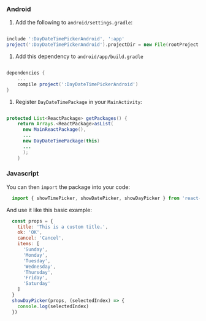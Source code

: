 ### Android
1. Add the following to `android/settings.gradle`:
  ```gradle

  include ':DayDateTimePickerAndroid', ':app'
  project(':DayDateTimePickerAndroid').projectDir = new File(rootProject.projectDir, '../node_modules/react-native-day-date-time-pickers/android')
  ```
1. Add this dependency to `android/app/build.gradle`
  ```gradle

  dependencies {
      ...
      compile project(':DayDateTimePickerAndroid')
  }
  ```
1. Register `DayDateTimePackage` in your `MainActivity`:
  ```java
  
  protected List<ReactPackage> getPackages() {
      return Arrays.<ReactPackage>asList(
        new MainReactPackage(),
        ...
        new DayDateTimePackage(this)
        ...
        );
      }
  ```

### Javascript
You can then `import` the package into your code:
```javascript
  import { showTimePicker, showDatePicker, showDayPicker } from 'react-native-day-date-time-pickers'
```
And use it like this basic example:
```javascript
  const props = {
    title: 'This is a custom title.',
    ok: 'OK',
    cancel: 'Cancel',
    items: [
      'Sunday',
      'Monday',
      'Tuesday',
      'Wednesday',
      'Thursday',
      'Friday',
      'Saturday'
    ]
  }
  showDayPicker(props, (selectedIndex) => {
    console.log(selectedIndex)
  })
```
